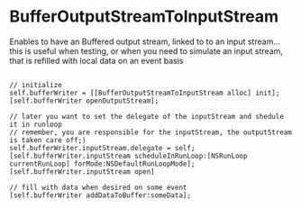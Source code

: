 # BufferOutputStreamToInputStream
Enables to have an Buffered output stream, linked to to an input stream... this is useful when testing, or when you need to simulate an input stream, that is refilled with local data on an event basis


```

// initialize
self.bufferWriter = [[BufferOutputStreamToInputStream alloc] init];
[self.bufferWriter openOutputStream];

// later you want to set the delegate of the inputStream and shedule it in runloop
// remember, you are responsible for the inputStream, the outputStream is taken care off;)
self.bufferWriter.inputStream.delegate = self;
[self.bufferWriter.inputStream scheduleInRunLoop:[NSRunLoop currentRunLoop] forMode:NSDefaultRunLoopMode];
[self.bufferWriter.inputStream open]

// fill with data when desired on some event      
[self.bufferWriter addDataToBuffer:someData];

```
